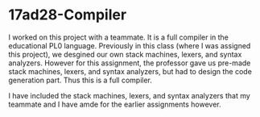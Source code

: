 # 17ad28-Compiler
I worked on this project with a teammate. It is a full compiler in the educational PL0 language. Previously in this class (where I was assigned this project), we desgined our own stack machines, lexers, and syntax analyzers. However for this assignment, the professor gave us pre-made stack machines, lexers, and syntax analyzers, but had to design the code generation part. Thus this is a full compiler.

I have included the stack machines, lexers, and syntax analyzers that my teammate and I have amde for the earlier assignments however.
